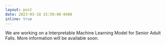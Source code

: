 ```yaml
---
layout: post
date: 2023-03-18 15:59:00-0400
inline: true
---
```


We are working on a Interpretable Machine Learning Model for Senior Adult Falls.  More information will be available soon. 
